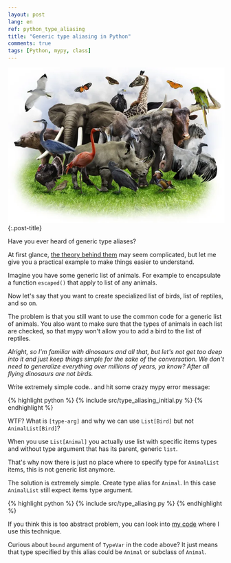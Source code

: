 ```yaml
---
layout: post
lang: en
ref: python_type_aliasing
title: "Generic type aliasing in Python"
comments: true
tags: [Python, mypy, class]
---
```


![](/images/safari.jpeg){:.post-title}

Have you ever heard of generic type aliases? 

At first glance, [the theory behind them](https://mypy.readthedocs.io/en/stable/generics.html#generic-type-aliases)
may seem complicated, but let me give you a practical example to make things easier to understand.

Imagine you have some generic list of animals. 
For example to encapsulate a function `escaped()` that apply to list of any animals.

Now let's say that you want to create specialized list of birds, list of reptiles, and so on. 

The problem is that you still want to use the common code for a generic list of animals. 
You also want to make sure that the types of animals in each list are checked, so that mypy won't allow you 
to add a bird to the list of reptiles.

_Alright, so I'm familiar with dinosaurs and all that, but let's not get too deep into it 
and just keep things simple for the sake of the conversation. 
We don't need to generalize everything over millions of years, ya know?
After all flying dinosaurs are not birds._


Write extremely simple code.. and hit some crazy mypy error message:

{% highlight python %}
{% include src/type_aliasing_initial.py %}
{% endhighlight %}

WTF? What is `[type-arg]` and why we can use `List[Bird]` but not `AnimalList[Bird]`?

When you use `List[Animal]` you actually use list with specific items types and without type argument that has its parent, generic `list`.

That's why now there is just no place where to specify type for `AnimalList` items, this is not generic list anymore.

The solution is extremely simple. Create type alias for `Animal`. 
In this case `AnimalList` still expect items type argument.

{% highlight python %}
{% include src/type_aliasing.py %}
{% endhighlight %}

If you think this is too abstract problem, you can look into [my code](https://github.com/andgineer/goodreads-export/blob/7b19c1f500e26e5d70dcbfd709f130f83be212f5/src/goodreads_export/templates.py#L150)
where I use this technique.

Curious about `bound` argument of `TypeVar` in the code above?
It just means that type specified by this alias could be `Animal` or subclass of `Animal`.
